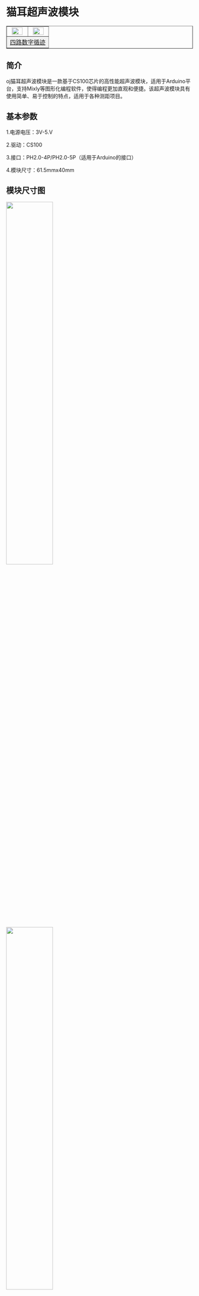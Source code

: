 # 猫耳超声波模块

<table border="1" align="center">

<tr>
  <td align="center"><img src="../img/SR04CAT/01.png" width=85% /></td>
  <td align="center"><img src="../img/SR04CAT/02.png" width=85% /></td>
</tr>
<tr>
  <td style="background-color:rgb(232,232,232,0.5) "colspan="3" align="center"> <a href="https://item.taobao.com/item.htm?id=667746818635"><font style="font-size:16px"> 四路数字循迹</font></a> </td>
</tr>
</table>

## 简介
oj猫耳超声波模块是一款基于CS100芯片的高性能超声波模块，适用于Arduino平台，支持Mixly等图形化编程软件，使得编程更加直观和便捷。该超声波模块具有使用简单、易于控制的特点，适用于各种测距项目。

## 基本参数

1.电源电压：3V-5.V

2.驱动：CS100

3.接口：PH2.0-4P/PH2.0-5P（适用于Arduino的接口）

4.模块尺寸：61.5mmx40mm


## 模块尺寸图


<img src="../img/SR04CAT/03.png" width=50% />

<img src="../img/SR04CAT/04.png" width=50% />

## 硬件接线

供电：将点阵屏板子的+和-连接到Arduino主板的5V和GND。

数据线：将T和E引脚分别连接到Arduino的3和4端口。

<img src="../img/SR04CAT/05.png" width=85% />

<img src="../img/SR04CAT/06.png" width=85% />

## 使用教程

### arduino示例程序

1、打开例程下载后，接线测试
```c
float checkdistance() {
  digitalWrite(4, LOW);
  delayMicroseconds(2);
  digitalWrite(4, HIGH);
  delayMicroseconds(10);
  digitalWrite(4, LOW);
  float distance = pulseIn(3, HIGH) / 58.00;
  delay(10);
  return distance;
}

void setup(){
  Serial.begin(9600);
  pinMode(4, OUTPUT);
  pinMode(3, INPUT);
}

void loop(){
  Serial.println(checkdistance());

}
```
### mind+示例

1、使用mind+安装模块用户库

点击左下角扩展图标

<img src="../img/SR04CAT/07.png" width=30% />

主控板选择Arduino UNO

<img src="../img/SR04CAT/08.png" width=50% />

点击传感器，选择超声波测距传感器

<img src="../img/SR04CAT/09.png" width=50% />


这样就可以在左边图形块看到了。

<img src="../img/SR04CAT/10.png" width=85% />

2、上传例程接线测试

<img src="../img/SR04CAT/11.png" width=85% />

点击设备连接

<img src="../img/SR04CAT/12.png" width=85% />

最后点击上传到设备即可

<img src="../img/SR04CAT/13.png" width=85% />

## 注意事项

请勿超出额定电压范围，以免损坏设备。

使用时注意防水防尘，保持电路板清洁。

确保正确连接T(trig)和E(echo)引脚以避免通讯故障。


## 常见问题解答
问：连接后无数据或数据跳变太大？

答：检查电源线及数据线连接是否正确；确认Mnd+配置的Arduino型号是否正确。

